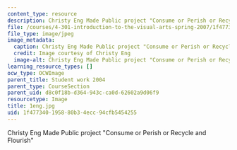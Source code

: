 ```yaml
---
content_type: resource
description: Christy Eng Made Public project "Consume or Perish or Recycle and Flourish"
file: /courses/4-301-introduction-to-the-visual-arts-spring-2007/1f477340195880b34ecc94cfb5454255_1eng.jpg
file_type: image/jpeg
image_metadata:
  caption: Christy Eng Made Public project "Consume or Perish or Recycle and Flourish"
  credit: Image courtesy of Christy Eng
  image-alt: Christy Eng Made Public project "Consume or Perish or Recycle and Flourish"
learning_resource_types: []
ocw_type: OCWImage
parent_title: Student work 2004
parent_type: CourseSection
parent_uid: d8c0f18b-d364-943c-ca0d-62602a9d06f9
resourcetype: Image
title: 1eng.jpg
uid: 1f477340-1958-80b3-4ecc-94cfb5454255
---
```

Christy Eng Made Public project "Consume or Perish or Recycle and Flourish"

